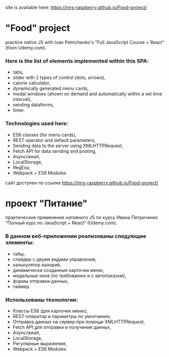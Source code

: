 site is available here: https://mrs-raspberry.github.io/Food-project/ 

# "Food" project
practice native JS with Ivan Petrichenko's "Full JavaScript Course + React" (from Udemy.com).

### Here is the list of elements implemented within this SPA:
* tabs,
* slider with 2 types of control (dots, arrows),
* calorie calculator,
* dynamically generated menu cards,
* modal windows (shown on demand and automatically within a set time interval),
* sending dataforms,
* timer.

### Technologies used here:
* ES6 classes (for menu cards),
* REST operator and default parameters,
* Sending data to the server using XMLHTTPRequest,
* Fetch API for data sending and posting,
* Async/await,
* LocalStorage,
* RegExp,
* Webpack + ES6 Modules

сайт доступен по ссылке  https://mrs-raspberry.github.io/Food-project/ 
# проект "Питание"
практическое применение нативного JS по курсу Ивана Петриченко "Полный курс по JavaScript + React" (Udemy.com).

### В данном веб-приложении реализованы следующие элементы:
* табы,
* слайдер с двумя видами управления,
* калькулятор калорий,
* динамически созданные карточки меню,
* модальные окна (по требованию и с автопоказом),
* формы отправки данных,
* таймер.

### Использованы технологии:
* Классы ES6 (для карточек меню),
* REST-оператор и параметры по умолчанию,
* Отправка данных на сервер при помощи XMLHTTPRequest,
* Fetch API для отправки и получения данных,
* Async/await,
* LocalStorage,
* Регулярные выражения, 
* Webpack + ES6 Modules
